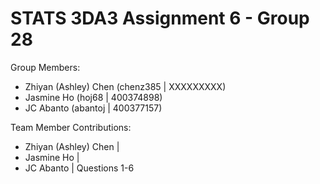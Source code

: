 # STATS 3DA3 Assignment 6 - Group 28

Group Members:
- Zhiyan (Ashley) Chen (chenz385 |  XXXXXXXXX)
- Jasmine Ho (hoj68 | 400374898)
- JC Abanto (abantoj | 400377157) 

Team Member Contributions:
- Zhiyan (Ashley) Chen |
- Jasmine Ho |
- JC Abanto | Questions 1-6
